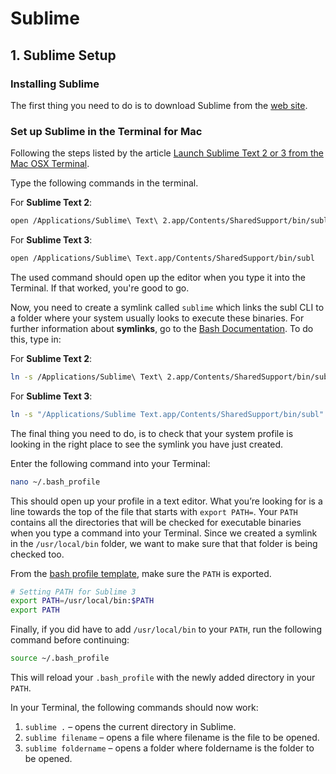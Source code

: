 # Sublime

## 1. Sublime Setup

### Installing Sublime

The first thing you need to do is to download Sublime from the [web site](https://www.sublimetext.com/).

### Set up Sublime in the Terminal for Mac

Following the steps listed by the article [Launch Sublime Text 2 or 3 from the Mac OSX Terminal](https://ashleynolan.co.uk/blog/launching-sublime-from-the-terminal).

Type the following commands in the terminal.

For **Sublime Text 2**:

```bash
open /Applications/Sublime\ Text\ 2.app/Contents/SharedSupport/bin/subl
```

For **Sublime Text 3**:

```bash
open /Applications/Sublime\ Text.app/Contents/SharedSupport/bin/subl
```

The used command should open up the editor when you type it into the Terminal. If that worked, you're good to go.

Now, you need to create a symlink called `sublime` which links the subl CLI to a folder where your system usually looks to execute these binaries. For further information about **symlinks**, go to the [Bash Documentation](https://github.com/josemariasosa/jomtools/tree/master/bash#how-to-create-and-use-symbolic-links). To do this, type in:

For **Sublime Text 2**:

```bash
ln -s /Applications/Sublime\ Text\ 2.app/Contents/SharedSupport/bin/subl /usr/local/bin/sublime
```

For **Sublime Text 3**:

```bash
ln -s "/Applications/Sublime Text.app/Contents/SharedSupport/bin/subl" /usr/local/bin/sublime
```

The final thing you need to do, is to check that your system profile is looking in the right place to see the symlink you have just created.

Enter the following command into your Terminal:

```bash
nano ~/.bash_profile
```

This should open up your profile in a text editor. What you’re looking for is a line towards the top of the file that starts with `export PATH=`. Your `PATH` contains all the directories that will be checked for executable binaries when you type a command into your Terminal. Since we created a symlink in the `/usr/local/bin` folder, we want to make sure that that folder is being checked too.

From the [bash profile template](https://github.com/josemariasosa/jomtools/blob/master/bash/template/bash_profile.sh), make sure the `PATH` is exported.

```bash
# Setting PATH for Sublime 3
export PATH=/usr/local/bin:$PATH
export PATH
```

Finally, if you did have to add `/usr/local/bin` to your `PATH`, run the following command before continuing:

```bash
source ~/.bash_profile
```

This will reload your `.bash_profile` with the newly added directory in your `PATH`.

In your Terminal, the following commands should now work:

1. `sublime .` – opens the current directory in Sublime.
2. `sublime filename` – opens a file where filename is the file to be opened.
3. `sublime foldername` – opens a folder where foldername is the folder to be opened.


